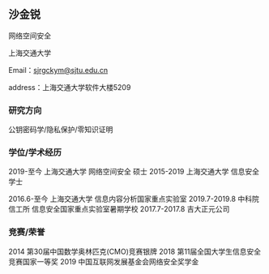 ## 沙金锐

网络空间安全

上海交通大学

Email：sjrgckym@sjtu.edu.cn

address：上海交通大学软件大楼5209

### 研究方向

公钥密码学/隐私保护/零知识证明

### 学位/学术经历

2019-至今         上海交通大学 网络空间安全 硕士
2015-2019         上海交通大学 信息安全 学士

2016.6-至今       上海交通大学 信息内容分析国家重点实验室
2019.7-2019.8     中科院信工所 信息安全国家重点实验室暑期学校
2017.7-2017.8     吉大正元公司


### 竞赛/荣誉
2014 第30届中国数学奥林匹克(CMO)竞赛银牌
2018 第11届全国大学生信息安全竞赛国家一等奖
2019 中国互联网发展基金会网络安全奖学金


